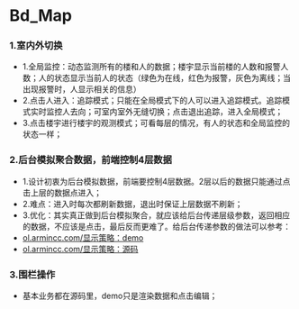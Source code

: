 # Bd_Map 

### 1.室内外切换

* 1.全局监控：动态监测所有的楼和人的数据；楼宇显示当前楼的人数和报警人数；人的状态显示当前人的状态（绿色为在线，红色为报警，灰色为离线；当出现报警时，人显示相关的信息）
* 2.点击人进入：追踪模式；只能在全局模式下的人可以进入追踪模式。追踪模式实时监控人去向；可室内室外无缝切换；点击退出追踪，进入全局模式；
* 3.点击楼宇进行楼宇的观测模式；可看每层的情况，有人的状态和全局监控的状态一样；

### 2.后台模拟聚合数据，前端控制4层数据

* 1.设计初衷为后台模拟数据，前端要控制4层数据。2层以后的数据只能通过点击上层的数据点进入；
* 2.难点：进入时每次都刷新数据，退出时保证上层数据不刷新；
* 3.优化：其实真正做到后台模拟聚合，就应该给后台传递层级参数，返回相应的数据，不应该是点击，最后反而更难了。给后台传递参数的做法可以参考：
* [ol.armincc.com/显示策略：demo](http://ol.armincc.com/modules/nav/index.html)
* [ol.armincc.com/显示策略：源码](https://github.com/zc3hd/demo_Openlayers/tree/master/src_webapp/modules/demo_007_bigData)

### 3.围栏操作

* 基本业务都在源码里，demo只是渲染数据和点击编辑；
